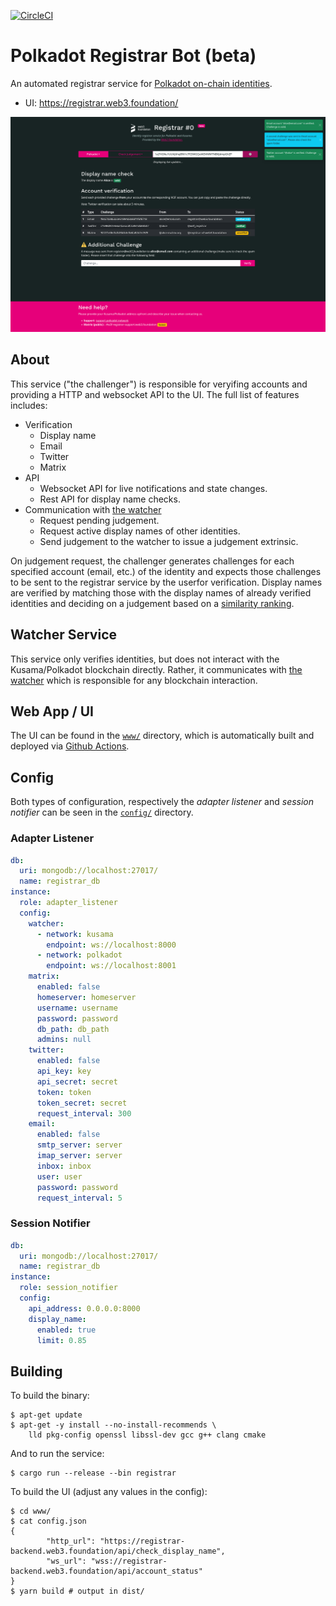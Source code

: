 [![CircleCI](https://circleci.com/gh/w3f/polkadot-registrar-challenger.svg?style=svg)](https://circleci.com/gh/w3f/polkadot-registrar-challenger)

# Polkadot Registrar Bot (beta)

An automated registrar service for [Polkadot on-chain identities](https://wiki.polkadot.network/docs/learn-identity).

* UI: https://registrar.web3.foundation/

![Registrar preview](./registrar_preview.png)

## About

This service ("the challenger") is responsible for veryifing accounts and
providing a HTTP and websocket API to the UI. The full list of features
includes:

* Verification
  * Display name
  * Email
  * Twitter
  * Matrix
* API
  * Websocket API for live notifications and state changes.
  * Rest API for display name checks.
* Communication with [the watcher](#watcher-service)
  * Request pending judgement.
  * Request active display names of other identities.
  * Send judgement to the watcher to issue a judgement extrinsic.

On judgement request, the challenger generates challenges for each specified
account (email, etc.) of the identity and expects those challenges to be sent to
the registrar service by the userfor verification. Display names are verified by
matching those with the display names of already verified identities and
deciding on a judgement based on a [similarity
ranking](https://en.wikipedia.org/wiki/Jaro%E2%80%93Winkler_distance).

## Watcher Service

This service only verifies identities, but does not interact with the
Kusama/Polkadot blockchain directly. Rather, it communicates with [the
watcher](https://github.com/w3f/polkadot-registrar-watcher) which is responsible
for any blockchain interaction.

## Web App / UI

The UI can be found in the [`www/`](./www) directory, which is automatically
built and deployed via [Github Actions](./.github/workflows/gh-pages.yml).

## Config

Both types of configuration, respectively the _adapter listener_ and _session
notifier_ can be seen in the [`config/`](./config) directory.

### Adapter Listener

```yaml
db:
  uri: mongodb://localhost:27017/
  name: registrar_db
instance:
  role: adapter_listener
  config:
    watcher:
      - network: kusama
        endpoint: ws://localhost:8000
      - network: polkadot
        endpoint: ws://localhost:8001
    matrix:
      enabled: false
      homeserver: homeserver
      username: username
      password: password
      db_path: db_path
      admins: null
    twitter:
      enabled: false
      api_key: key
      api_secret: secret
      token: token
      token_secret: secret
      request_interval: 300
    email:
      enabled: false
      smtp_server: server
      imap_server: server
      inbox: inbox
      user: user
      password: password
      request_interval: 5

```

### Session Notifier

```yaml
db:
  uri: mongodb://localhost:27017/
  name: registrar_db
instance:
  role: session_notifier
  config:
    api_address: 0.0.0.0:8000
    display_name:
      enabled: true
      limit: 0.85

```

## Building

To build the binary:

```console
$ apt-get update
$ apt-get -y install --no-install-recommends \
	lld pkg-config openssl libssl-dev gcc g++ clang cmake
```

And to run the service:

```console
$ cargo run --release --bin registrar
```

To build the UI (adjust any values in the config):

```console
$ cd www/
$ cat config.json
{
        "http_url": "https://registrar-backend.web3.foundation/api/check_display_name",
        "ws_url": "wss://registrar-backend.web3.foundation/api/account_status"
}
$ yarn build # output in dist/
```
